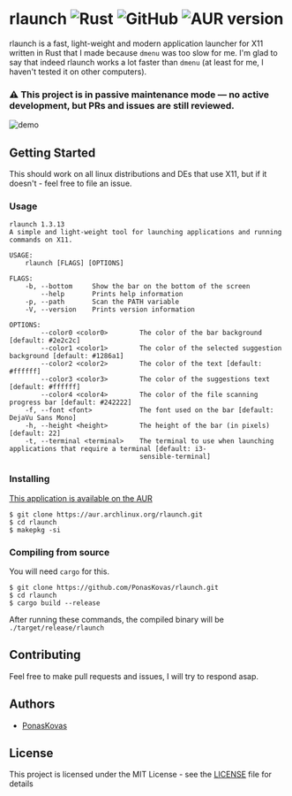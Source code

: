 

# rlaunch ![Rust](https://github.com/PonasKovas/rlaunch/workflows/Rust/badge.svg?branch=actions) ![GitHub](https://img.shields.io/github/license/PonasKovas/rlaunch) ![AUR version](https://img.shields.io/aur/version/rlaunch)

rlaunch is a fast, light-weight and modern application launcher for X11 written in Rust that I made because `dmenu` was too slow for me. I'm glad to say that indeed rlaunch works a lot faster than `dmenu` (at least for me, I haven't tested it on other computers).

### ⚠️ This project is in passive maintenance mode — no active development, but PRs and issues are still reviewed.

![demo](https://i.imgur.com/vOMr0Ci.gif)

## Getting Started

This should work on all linux distributions and DEs that use X11, but if it doesn't - feel free to file an issue.

### Usage

```
rlaunch 1.3.13
A simple and light-weight tool for launching applications and running commands on X11.

USAGE:
    rlaunch [FLAGS] [OPTIONS]

FLAGS:
    -b, --bottom     Show the bar on the bottom of the screen
        --help       Prints help information
    -p, --path       Scan the PATH variable
    -V, --version    Prints version information

OPTIONS:
        --color0 <color0>        The color of the bar background [default: #2e2c2c]
        --color1 <color1>        The color of the selected suggestion background [default: #1286a1]
        --color2 <color2>        The color of the text [default: #ffffff]
        --color3 <color3>        The color of the suggestions text [default: #ffffff]
        --color4 <color4>        The color of the file scanning progress bar [default: #242222]
    -f, --font <font>            The font used on the bar [default: DejaVu Sans Mono]
    -h, --height <height>        The height of the bar (in pixels) [default: 22]
    -t, --terminal <terminal>    The terminal to use when launching applications that require a terminal [default: i3-
                                 sensible-terminal]
```

### Installing

[This application is available on the AUR](https://aur.archlinux.org/packages/rlaunch/)
```
$ git clone https://aur.archlinux.org/rlaunch.git
$ cd rlaunch
$ makepkg -si
```

### Compiling from source
You will need `cargo` for this.
```
$ git clone https://github.com/PonasKovas/rlaunch.git
$ cd rlaunch
$ cargo build --release
```
After running these commands, the compiled binary will be `./target/release/rlaunch`

## Contributing

Feel free to make pull requests and issues, I will try to respond asap.

## Authors

* [PonasKovas](https://github.com/PonasKovas)

## License

This project is licensed under the MIT License - see the [LICENSE](LICENSE) file for details
